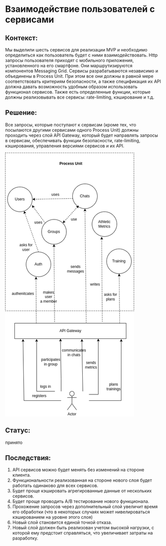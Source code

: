 # Взаимодействие пользователей с сервисами

## Контекст:

Мы выделили шесть сервисов для реализации MVP и необходимо определиться как пользователь будет с ними взаимодействовать. Http запросы пользователя приходят с мобильного приложения, установленного на его смартфоне. Они маршрутизируются компонентов Messaging Grid. Сервисы разрабатываются независимо и объединены в Process Unit. При этом все они должны в равной мере соответствовать критериям безопасности, а также спецификация их API должна давать возможность удобным образом использовать функционал сервисов. Также есть определенные функции, которые должны реализовывать все сервисы: rate-limiting, кэширование и т.д.
 
## Решение:

Все запросы, которые поступают к сервисам (кроме тех, что посылаются другими сервисами одного Process Unit) должны проходить через слой API Gateway, который будет направлять запросы в сервисам, обеспечивать функции безопасности, rate-limiting, кэширования, управления версиями сервисов и их API.

![Использование API Gateway](https://raw.githubusercontent.com/ariverrun/coursework/main/assets/007%20Communication%20between%20user%20and%20services.png "Использование API Gateway")

## Статус:

принято

## Последствия:

1. API сервисов можно будет менять без изменений на стороне клиента.
2. Функциональности реализованная на стороне нового слоя будет работать одинаково для всех сервисов.
3. Будет проще кэшировать агрегированные данные от нескольких сервисов.
4. Будет проще проводить A/B тестирование нового функционала.
5. Прохожение запросов через дополнительный слой увеличит время его обработки (что в некоторых случаях может нивелироваться кэшированием на уровне этого слоя)
6. Новый слой становится единой точкой отказа.
7. Новый слой должен быть реализован учетом высокой нагрузки, с которой ему предстоит справляться, что увеличивает затраты на разработку.